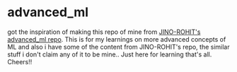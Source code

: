# advanced_ml

got the inspiration of making this repo of mine from [JINO-ROHIT's advanced_ml repo](https://github.com/JINO-ROHIT/advanced_ml). This is for my learnings on more advanced concepts of ML and also i have some of the content from JINO-ROHIT's repo, the similar stuff i don't claim any of it to be mine.. 
Just here for learning that's all. Cheers!!
